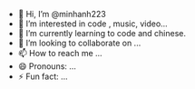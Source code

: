 - 👋 Hi, I’m @minhanh223
- 👀 I’m interested in code , music, video...
- 🌱 I’m currently learning to code and chinese.
- 💞️ I’m looking to collaborate on ...
- 📫 How to reach me ...
- 😄 Pronouns: ...
- ⚡ Fun fact: ...

<!---
minhanh223/minhanh223 is a ✨ special ✨ repository because its `README.md` (this file) appears on your GitHub profile.
You can click the Preview link to take a look at your changes.
--->
